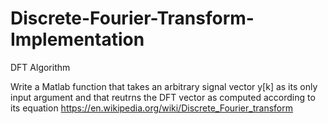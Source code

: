 # Discrete-Fourier-Transform-Implementation
DFT Algorithm

Write a Matlab function that takes an arbitrary signal vector y[k] as its only input argument and that reutrns the DFT vector as computed according to its equation
https://en.wikipedia.org/wiki/Discrete_Fourier_transform
